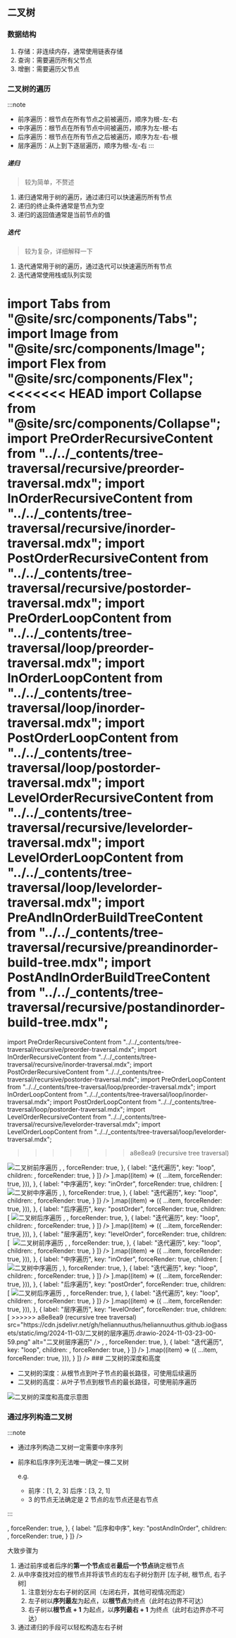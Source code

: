 ## 二叉树

### 数据结构

1. 存储：非连续内存，通常使用链表存储
2. 查询：需要遍历所有父节点
3. 增删：需要遍历父节点

### 二叉树的遍历

:::note
- 前序遍历：根节点在所有节点之前被遍历，顺序为根-左-右
- 中序遍历：根节点在所有节点中间被遍历，顺序为左-根-右  
- 后序遍历：根节点在所有节点之后被遍历，顺序为左-右-根
- 层序遍历：从上到下逐层遍历，顺序为根-左-右
:::

##### 递归

> 较为简单，不赘述

1. 递归通常用于树的遍历，通过递归可以快速遍历所有节点
2. 递归的终止条件通常是节点为空
3. 递归的返回值通常是当前节点的值

##### 迭代

> 较为复杂，详细解释一下

1. 迭代通常用于树的遍历，通过迭代可以快速遍历所有节点
2. 迭代通常使用栈或队列实现

import Tabs from "@site/src/components/Tabs";
import Image from "@site/src/components/Image";
import Flex from "@site/src/components/Flex";
<<<<<<< HEAD
import Collapse from "@site/src/components/Collapse";
import PreOrderRecursiveContent from "../../\_contents/tree-traversal/recursive/preorder-traversal.mdx";
import InOrderRecursiveContent from "../../\_contents/tree-traversal/recursive/inorder-traversal.mdx";
import PostOrderRecursiveContent from "../../\_contents/tree-traversal/recursive/postorder-traversal.mdx";
import PreOrderLoopContent from "../../\_contents/tree-traversal/loop/preorder-traversal.mdx";
import InOrderLoopContent from "../../\_contents/tree-traversal/loop/inorder-traversal.mdx";
import PostOrderLoopContent from "../../\_contents/tree-traversal/loop/postorder-traversal.mdx";
import LevelOrderRecursiveContent from "../../\_contents/tree-traversal/recursive/levelorder-traversal.mdx";
import LevelOrderLoopContent from "../../\_contents/tree-traversal/loop/levelorder-traversal.mdx";
import PreAndInOrderBuildTreeContent from "../../\_contents/tree-traversal/recursive/preandinorder-build-tree.mdx";
import PostAndInOrderBuildTreeContent from "../../\_contents/tree-traversal/recursive/postandinorder-build-tree.mdx";
=======
import PreOrderRecursiveContent from "../../_contents/tree-traversal/recursive/preorder-traversal.mdx";
import InOrderRecursiveContent from "../../_contents/tree-traversal/recursive/inorder-traversal.mdx";
import PostOrderRecursiveContent from "../../_contents/tree-traversal/recursive/postorder-traversal.mdx";
import PreOrderLoopContent from "../../_contents/tree-traversal/loop/preorder-traversal.mdx";
import InOrderLoopContent from "../../_contents/tree-traversal/loop/inorder-traversal.mdx";
import PostOrderLoopContent from "../../_contents/tree-traversal/loop/postorder-traversal.mdx";
import LevelOrderRecursiveContent from "../../_contents/tree-traversal/recursive/levelorder-traversal.mdx";
import LevelOrderLoopContent from "../../_contents/tree-traversal/loop/levelorder-traversal.mdx";
>>>>>>> a8e8ea9 (recursive tree traversal)

<Collapse label="代码块以及图例">
<Tabs
<<<<<<< HEAD
items={[
{
label: "前序遍历",
key: "preOrder",
forceRender: true,
children: [
<Flex justify="center">
<Image
            src="https://cdn.jsdelivr.net/gh/heliannuuthus/heliannuuthus.github.io@assets/static/img/2024-10-29/二叉树前序遍历-2024-10-29-21-30-38.png"
            alt="二叉树前序遍历"
          />
</Flex>,
<Tabs
items={[
{
label: "递归遍历",
key: "recursive",
children: <PreOrderRecursiveContent />,
forceRender: true,
},
{
label: "迭代遍历",
key: "loop",
children: <PreOrderLoopContent />,
forceRender: true,
}
]}
/>
].map((item) => ({
...item,
forceRender: true,
})),
},
{
label: "中序遍历",
key: "inOrder",
forceRender: true,
children: [
<Flex justify="center">
<Image
            src="https://cdn.jsdelivr.net/gh/heliannuuthus/heliannuuthus.github.io@assets/static/img/2024-10-29/二叉树中序遍历.drawio-2024-10-29-21-44-24.png"
            alt="二叉树中序遍历"
          />
</Flex>,
<Tabs
items={[
{
label: "递归遍历",
key: "recursive",
children: (
<>
<InOrderRecursiveContent />
</>
),
forceRender: true,
},
{
label: "迭代遍历",
key: "loop",
children: <InOrderLoopContent />,
forceRender: true,
}
]}
/>
].map((item) => ({
...item,
forceRender: true,
})),
},
{
label: "后序遍历",
key: "postOrder",
forceRender: true,
children: [
<Flex justify="center">
<Image
            src="https://cdn.jsdelivr.net/gh/heliannuuthus/heliannuuthus.github.io@assets/static/img/2024-10-29/二叉树后序遍历.drawio-2024-10-29-21-44-37.png"
            alt="二叉树后序遍历"
          />
</Flex>,
<Tabs
items={[
{
label: "递归遍历",
key: "recursive",
children: <PostOrderRecursiveContent />,
forceRender: true,
},
{
label: "迭代遍历",
key: "loop",
children: <PostOrderLoopContent />,
forceRender: true,
}
]}
/>
].map((item) => ({
...item,
forceRender: true,
})),
},
{
label: "层序遍历",
key: "levelOrder",
forceRender: true,
children: [
<Flex justify="center">
<Image
=======
  items={[
    {
      label: "前序遍历",
      key: "preOrder", 
      forceRender: true,
      children: [
        <Flex justify="center">
          <Image
            src="https://cdn.jsdelivr.net/gh/heliannuuthus/heliannuuthus.github.io@assets/static/img/2024-10-29/二叉树前序遍历-2024-10-29-21-30-38.png"
            alt="二叉树前序遍历"
          />
        </Flex>,
        <Tabs
          items={[
            {
              label: "递归遍历",
              key: "recursive",
              children: <PreOrderRecursiveContent />,
              forceRender: true,
            },
            {
              label: "迭代遍历", 
              key: "loop",
              children: <PreOrderLoopContent />,
              forceRender: true,
            }
          ]}
        />
      ].map((item) => ({
        ...item,
        forceRender: true,
      })),
    },
    {
      label: "中序遍历",
      key: "inOrder",
      forceRender: true,
      children: [
        <Flex justify="center">
          <Image
            src="https://cdn.jsdelivr.net/gh/heliannuuthus/heliannuuthus.github.io@assets/static/img/2024-10-29/二叉树中序遍历.drawio-2024-10-29-21-44-24.png"
            alt="二叉树中序遍历"
          />
        </Flex>,
        <Tabs
          items={[
            {
              label: "递归遍历",
              key: "recursive",
              children: (
                <>
                  <InOrderRecursiveContent />
                </>
              ),
              forceRender: true,
            },
            {
              label: "迭代遍历",
              key: "loop",
              children: <InOrderLoopContent />,
              forceRender: true,
            }
          ]}
        />
      ].map((item) => ({
        ...item,
        forceRender: true,
      })),
    },
    {
      label: "后序遍历",
      key: "postOrder",
      forceRender: true,
      children: [
        <Flex justify="center">
          <Image
            src="https://cdn.jsdelivr.net/gh/heliannuuthus/heliannuuthus.github.io@assets/static/img/2024-10-29/二叉树后序遍历.drawio-2024-10-29-21-44-37.png"
            alt="二叉树后序遍历"
          />
        </Flex>,
        <Tabs
          items={[
            {
              label: "递归遍历",
              key: "recursive",
              children: <PostOrderRecursiveContent />,
              forceRender: true,
            },
            {
              label: "迭代遍历",
              key: "loop",
              children: <PostOrderLoopContent />,
              forceRender: true,
            }
          ]}
        />
      ].map((item) => ({
        ...item,
        forceRender: true,
      })),
    },
    {
      label: "层序遍历",
      key: "levelOrder",
      forceRender: true,
      children: [
        <Flex justify="center">
          <Image
>>>>>>> a8e8ea9 (recursive tree traversal)
            src="https://cdn.jsdelivr.net/gh/heliannuuthus/heliannuuthus.github.io@assets/static/img/2024-11-03/二叉树的层序遍历.drawio-2024-11-03-23-00-59.png"
            alt="二叉树层序遍历"
          />
        </Flex>,
        <Tabs
          items={[
            {
              label: "递归遍历",
              key: "recursive",
              children: <LevelOrderRecursiveContent />,
              forceRender: true,
            },
            {
              label: "迭代遍历",
              key: "loop",
              children: <LevelOrderLoopContent />,
              forceRender: true,
            }
          ]}
        />
      ].map((item) => ({
        ...item,
        forceRender: true,
      })),
    }
  ]}
/>
</Collapse>
### 二叉树的深度和高度

- 二叉树的深度：从根节点到叶子节点的最长路径，可使用后续遍历
- 二叉树的高度：从叶子节点到根节点的最长路径，可使用前序遍历

<Flex justify="center">
  <Image
    src="https://cdn.jsdelivr.net/gh/heliannuuthus/heliannuuthus.github.io@assets/static/img/2024-11-03/二叉树的深度和高度.drawio-2024-11-03-19-49-45.png"
    alt="二叉树的深度和高度示意图"
  />
</Flex>

### 通过序列构造二叉树

:::note

- 通过序列构造二叉树一定需要中序序列
- 前序和后序序列无法唯一确定一棵二叉树

  e.g.

  - 前序：[1, 2, 3] 后序：[3, 2, 1]
  - 3 的节点无法确定是 2 节点的左节点还是右节点

:::

<Collapse label="代码块以及正在画的图例">
<Tabs
items={[
{
label: "前序和中序",
key: "preAndInOrder",
children: <PreAndInOrderBuildTreeContent />,
forceRender: true,
},
{
label: "后序和中序",
key: "postAndInOrder",
children: <PostAndInOrderBuildTreeContent />,
forceRender: true,
}
]}
/>
</Collapse>

大致步骤为

1. 通过前序或者后序的**第一个节点**或者**最后一个节点**确定根节点
2. 从中序查找对应的根节点并将该节点的左右子树分割开 [左子树, 根节点, 右子树]
   1. 注意划分左右子树的区间（左闭右开，其他可视情况而定）
   2. 左子树以**序列最左**为起点，以**根节点**为终点（此时右边界不可达）
   3. 右子树以**根节点 + 1** 为起点，以**序列最右 + 1** 为终点（此时右边界亦不可达）
3. 通过递归的手段可以轻松构造左右子树
